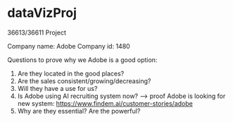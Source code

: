 # dataVizProj
36613/36611 Project 

Company name: Adobe
Company id: 1480

Questions to prove why we Adobe is a good option:

1. Are they located in the good places?
2. Are the sales consistent/growing/decreasing?
3. Will they have a use for us?
4. Is Adobe using AI recruiting system now?
   --> proof Adobe is looking for new system: https://www.findem.ai/customer-stories/adobe 
5. Why are they essential? Are the powerful?


